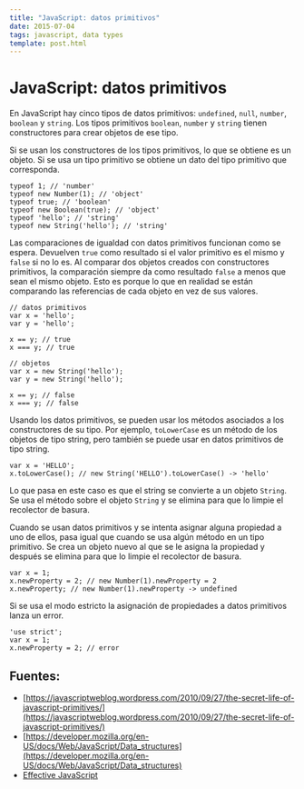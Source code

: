 ```yaml
---
title: "JavaScript: datos primitivos"
date: 2015-07-04
tags: javascript, data types
template: post.html
---
```


# JavaScript: datos primitivos

En JavaScript hay cinco tipos de datos primitivos: `undefined`, `null`, `number`, `boolean` y `string`. Los tipos primitivos `boolean`, `number` y `string` tienen constructores para crear objetos de ese tipo.

Si se usan los constructores de los tipos primitivos, lo que se obtiene es un objeto. Si se usa un tipo primitivo se obtiene un dato del tipo primitivo que corresponda.

    typeof 1; // 'number'
    typeof new Number(1); // 'object'
    typeof true; // 'boolean'
    typeof new Boolean(true); // 'object'
    typeof 'hello'; // 'string'
    typeof new String('hello'); // 'string'

Las comparaciones de igualdad con datos primitivos funcionan como se espera. Devuelven `true` como resultado si el valor primitivo es el mismo y `false` si no lo es. Al comparar dos objetos creados con constructores primitivos, la comparación siempre da como resultado `false` a menos que sean el mismo objeto. Esto es porque lo que en realidad se están comparando las referencias de cada objeto en vez de sus valores.

    // datos primitivos
    var x = 'hello';
    var y = 'hello';

    x == y; // true
    x === y; // true

    // objetos
    var x = new String('hello');
    var y = new String('hello');

    x == y; // false
    x === y; // false

Usando los datos primitivos, se pueden usar los métodos asociados a los constructores de su tipo. Por ejemplo, `toLowerCase` es un método de los objetos de tipo string, pero también se puede usar en datos primitivos de tipo string.

    var x = 'HELLO';
    x.toLowerCase(); // new String('HELLO').toLowerCase() -> 'hello'

Lo que pasa en este caso es que el string se convierte a un objeto `String`. Se usa el método sobre el objeto `String` y se elimina para que lo limpie el recolector de basura.

Cuando se usan datos primitivos y se intenta asignar alguna propiedad a uno de ellos, pasa igual que cuando se usa algún método en un tipo primitivo. Se crea un objeto nuevo al que se le asigna la propiedad y después se elimina para que lo limpie el recolector de basura.

    var x = 1;
    x.newProperty = 2; // new Number(1).newProperty = 2
    x.newProperty; // new Number(1).newProperty -> undefined

Si se usa el modo estricto la asignación de propiedades a datos primitivos lanza un error.

    'use strict';
    var x = 1;
    x.newProperty = 2; // error

## Fuentes:
* [https://javascriptweblog.wordpress.com/2010/09/27/the-secret-life-of-javascript-primitives/](https://javascriptweblog.wordpress.com/2010/09/27/the-secret-life-of-javascript-primitives/)
* [https://developer.mozilla.org/en-US/docs/Web/JavaScript/Data_structures](https://developer.mozilla.org/en-US/docs/Web/JavaScript/Data_structures)
* [Effective JavaScript](http://www.amazon.es/Effective-JavaScript-Specific-Software-Development/dp/0321812182)
